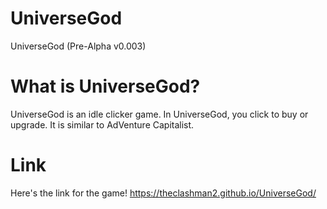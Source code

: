 # UniverseGod
UniverseGod (Pre-Alpha v0.003)

# What is UniverseGod?
UniverseGod is an idle clicker game. In UniverseGod, you click to buy or upgrade. It is similar to AdVenture Capitalist.

# Link
Here's the link for the game! https://theclashman2.github.io/UniverseGod/
